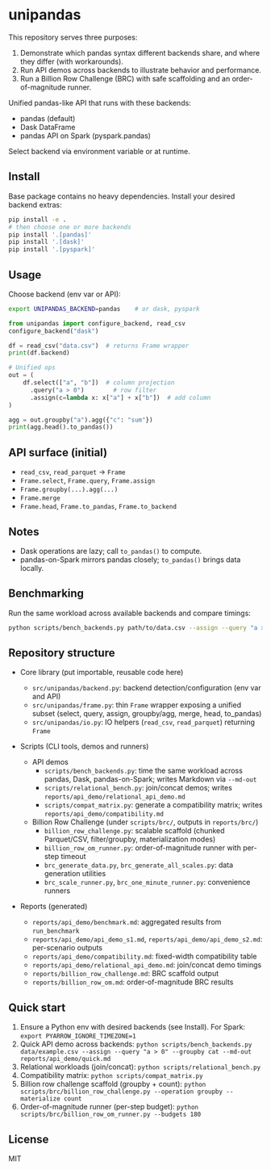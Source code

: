 unipandas
=========

This repository serves three purposes:

1. Demonstrate which pandas syntax different backends share, and where they differ (with workarounds).
2. Run API demos across backends to illustrate behavior and performance.
3. Run a Billion Row Challenge (BRC) with safe scaffolding and an order-of-magnitude runner.

Unified pandas-like API that runs with these backends:
- pandas (default)
- Dask DataFrame
- pandas API on Spark (pyspark.pandas)

Select backend via environment variable or at runtime.

Install
-------

Base package contains no heavy dependencies. Install your desired backend extras:

```bash
pip install -e .
# then choose one or more backends
pip install '.[pandas]'
pip install '.[dask]'
pip install '.[pyspark]'
```

Usage
-----

Choose backend (env var or API):

```bash
export UNIPANDAS_BACKEND=pandas    # or dask, pyspark
```

```python
from unipandas import configure_backend, read_csv
configure_backend("dask")

df = read_csv("data.csv")  # returns Frame wrapper
print(df.backend)

# Unified ops
out = (
    df.select(["a", "b"])  # column projection
      .query("a > 0")        # row filter
      .assign(c=lambda x: x["a"] + x["b"])  # add column
)

agg = out.groupby("a").agg({"c": "sum"})
print(agg.head().to_pandas())
```

API surface (initial)
---------------------
- `read_csv`, `read_parquet` → `Frame`
- `Frame.select`, `Frame.query`, `Frame.assign`
- `Frame.groupby(...).agg(...)`
- `Frame.merge`
- `Frame.head`, `Frame.to_pandas`, `Frame.to_backend`

Notes
-----
- Dask operations are lazy; call `to_pandas()` to compute.
- pandas-on-Spark mirrors pandas closely; `to_pandas()` brings data locally.

Benchmarking
------------
Run the same workload across available backends and compare timings:

```bash
python scripts/bench_backends.py path/to/data.csv --assign --query "a > 0" --groupby a
```

Repository structure
--------------------

- Core library (put importable, reusable code here)
  - `src/unipandas/backend.py`: backend detection/configuration (env var and API)
  - `src/unipandas/frame.py`: thin `Frame` wrapper exposing a unified subset (select, query, assign, groupby/agg, merge, head, to_pandas)
  - `src/unipandas/io.py`: IO helpers (`read_csv`, `read_parquet`) returning `Frame`

- Scripts (CLI tools, demos and runners)
  - API demos
    - `scripts/bench_backends.py`: time the same workload across pandas, Dask, pandas-on-Spark; writes Markdown via `--md-out`
    - `scripts/relational_bench.py`: join/concat demos; writes `reports/api_demo/relational_api_demo.md`
    - `scripts/compat_matrix.py`: generate a compatibility matrix; writes `reports/api_demo/compatibility.md`
  - Billion Row Challenge (under `scripts/brc/`, outputs in `reports/brc/`)
    - `billion_row_challenge.py`: scalable scaffold (chunked Parquet/CSV, filter/groupby, materialization modes)
    - `billion_row_om_runner.py`: order-of-magnitude runner with per-step timeout
    - `brc_generate_data.py`, `brc_generate_all_scales.py`: data generation utilities
    - `brc_scale_runner.py`, `brc_one_minute_runner.py`: convenience runners

- Reports (generated)
  - `reports/api_demo/benchmark.md`: aggregated results from `run_benchmark`
  - `reports/api_demo/api_demo_s1.md`, `reports/api_demo/api_demo_s2.md`: per-scenario outputs
  - `reports/api_demo/compatibility.md`: fixed-width compatibility table
  - `reports/api_demo/relational_api_demo.md`: join/concat demo timings
  - `reports/billion_row_challenge.md`: BRC scaffold output
  - `reports/billion_row_om.md`: order-of-magnitude BRC results

Quick start
-----------

1) Ensure a Python env with desired backends (see Install). For Spark:
   `export PYARROW_IGNORE_TIMEZONE=1`
2) Quick API demo across backends:
   `python scripts/bench_backends.py data/example.csv --assign --query "a > 0" --groupby cat --md-out reports/api_demo/quick.md`
3) Relational workloads (join/concat):
   `python scripts/relational_bench.py`
4) Compatibility matrix:
   `python scripts/compat_matrix.py`
5) Billion row challenge scaffold (groupby + count):
   `python scripts/brc/billion_row_challenge.py --operation groupby --materialize count`
6) Order-of-magnitude runner (per-step budget):
   `python scripts/brc/billion_row_om_runner.py --budgets 180`

License
-------
MIT



